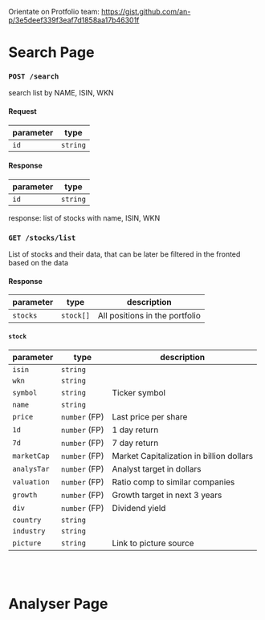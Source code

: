 Orientate on Protfolio team: https://gist.github.com/an-p/3e5deef339f3eaf7d1858aa17b46301f

# Search Page


### `POST /search`
search list by NAME, ISIN, WKN

#### Request

| parameter | type     |
| --------- | -------- |
| `id`      | `string` |

#### Response

| parameter | type     |
| --------- | -------- |
| `id`      | `string` |


response: list of stocks with name, ISIN, WKN

### `GET /stocks/list`
List of stocks and their data, that can be later be filtered in the fronted based on the data

#### Response

| parameter          | type                      | description                                                     |
| ------------------ | ------------------------- | --------------------------------------------------------------- |
| `stocks`           | `stock[]`                 | All positions in the portfolio                                  |

#### `stock`

| parameter  | type          | description     |
| ---------- | ------------- | --------------- |
| `isin`     | `string`      |                 |
| `wkn`      | `string`      |                 |
| `symbol`   | `string`      | Ticker symbol   |
| `name`     | `string`      |                 |
| `price`    | `number` (FP) | Last price per share |
| `1d`       | `number` (FP) | 1 day return |
| `7d`       | `number` (FP) | 7 day return |
| `marketCap`| `number` (FP) | Market Capitalization in billion dollars|
| `analysTar`| `number` (FP) | Analyst target in dollars |
| `valuation`| `number` (FP) | Ratio comp to similar companies |
| `growth`   | `number` (FP) | Growth target in next 3 years |
| `div`      | `number` (FP) | Dividend yield |
| `country`  | `string`      |                 |
| `industry` | `string`      |                 |
| `picture`  | `string`      | Link to picture source |


<br/><br/>

# Analyser Page

